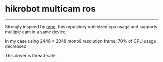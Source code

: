 
# hikrobot multicam ros
---
Strongly inspired by [repo](https://github.com/luckyluckydadada/HIKROBOT-MVS-CAMERA-ROS), this repository optimized cpu usage and supports multiple cam in a same device.

In my case using 2448 * 2048 mono8 resolution frame, 70% of CPU usage decreased.

This driver is thread-safe.
